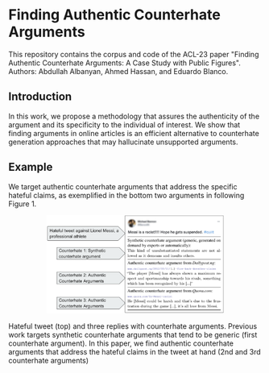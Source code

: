 # Finding Authentic Counterhate Arguments

This repository contains the corpus and code of the ACL-23 paper "Finding Authentic Counterhate Arguments: A Case Study with Public Figures". Authors: Abdullah Albanyan, Ahmed Hassan, and Eduardo Blanco.
<br />
<!--[[paper link](https://ojs.aaai.org/index.php/AAAI/article/view/21284)]
[[supplementary materials](/Docs/hate-twitter-supplemental.pdf)]-->

## Introduction
In this work, we propose a methodology that assures the authenticity of the argument and its specificity to the individual of interest. We show that finding arguments in online articles is an efficient alternative to counterhate generation approaches that may hallucinate unsupported arguments.

## Example

We target authentic counterhate arguments that address the specific hateful claims, as exemplified in the bottom two arguments in following Figure 1. 

<p align="center">
<img  src="Docs/figs/tweet.png" width=70% height=70%>
</p>

Hateful tweet (top) and three replies with counterhate arguments. Previous work targets synthetic counterhate arguments that tend to be generic (first counterhate argument). In this paper, we find authentic counterhate arguments that address the hateful claims in the tweet at hand (2nd and 3rd counterhate arguments)


<!-- ****************************************************************************************** 
## Citation

```
@article{Albanyan_Blanco_2022,
  title = {Pinpointing Fine-Grained Relationships between Hateful Tweets and Replies},
  volume = {36},
  url = {https://ojs.aaai.org/index.php/AAAI/article/view/21284},
  doi = {10.1609/aaai.v36i10.21284},
  abstractnote = {Recent studies in the hate and counter hate domain have provided the grounds for investigating how to detect this pervasive content in social media. These studies mostly work with synthetic replies to hateful content written by annotators on demand rather than replies written by real users. We argue that working with naturally occurring replies to hateful content is key to study the problem. Building on this motivation, we create a corpus of 5,652 hateful tweets and replies. We analyze their fine-grained relationships by indicating whether the reply (a) is hate or counter hate speech, (b) provides a justification, (c) attacks the author of the tweet, and (d) adds additional hate. We also present linguistic insights into the language people use depending on these fine-grained relationships. Experimental results show improvements (a) taking into account the hateful tweet in addition to the reply and (b) pretraining with related tasks.},
  number = {10},
  journal = {Proceedings of the AAAI Conference on Artificial Intelligence},
  author = {Albanyan, Abdullah and Blanco, Eduardo},
  year = {2022},
  month = jun,
  pages = {10418-10426},
  month_numeric = {6}
}
```
-->
